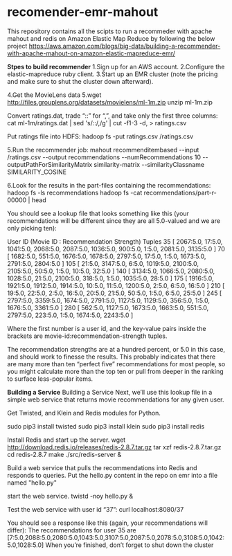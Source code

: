 # recomender-emr-mahout
This repository contains all the scipts to run a recommeder with apache mahout and redis on Amazon Elastic Map Reduce by following the below project https://aws.amazon.com/blogs/big-data/building-a-recommender-with-apache-mahout-on-amazon-elastic-mapreduce-emr/

**Stpes to build recommender**
1.Sign up for an AWS account.
2.Configure the elastic-mapreduce ruby client.
3.Start up an EMR cluster (note the pricing and make sure to shut the cluster down afterward).

4.Get the MovieLens data
5.wget http://files.grouplens.org/datasets/movielens/ml-1m.zip
unzip ml-1m.zip

Convert ratings.dat, trade “::” for “,”, and take only the first three columns:
cat ml-1m/ratings.dat | sed 's/::/,/g' | cut -f1-3 -d, > ratings.csv

Put ratings file into HDFS:
hadoop fs -put ratings.csv /ratings.csv

5.Run the recommender job:
mahout recommenditembased --input /ratings.csv --output recommendations --numRecommendations 10 --outputPathForSimilarityMatrix similarity-matrix --similarityClassname SIMILARITY_COSINE

6.Look for the results in the part-files containing the recommendations:
hadoop fs -ls recommendations
hadoop fs -cat recommendations/part-r-00000 | head

You should see a lookup file that looks something like this (your recommendations will be different since they are all 5.0-valued and we are only picking ten):

User ID	(Movie ID : Recommendation Strength) Tuples
35	[ 2067:5.0, 17:5.0, 1041:5.0, 2068:5.0, 2087:5.0, 1036:5.0, 900:5.0, 1:5.0, 2081:5.0, 3135:5.0 ]
70	[ 1682:5.0, 551:5.0, 1676:5.0, 1678:5.0, 2797:5.0, 17:5.0, 1:5.0, 1673:5.0, 2791:5.0, 2804:5.0 ]
105	[ 21:5.0, 3147:5.0, 6:5.0, 1019:5.0, 2100:5.0, 2105:5.0, 50:5.0, 1:5.0, 10:5.0, 32:5.0 ]
140	[ 3134:5.0, 1066:5.0, 2080:5.0, 1028:5.0, 21:5.0, 2100:5.0, 318:5.0, 1:5.0, 1035:5.0, 28:5.0 ]
175	[ 1916:5.0, 1921:5.0, 1912:5.0, 1914:5.0, 10:5.0, 11:5.0, 1200:5.0, 2:5.0, 6:5.0, 16:5.0 ]
210	[ 19:5.0, 22:5.0, 2:5.0, 16:5.0, 20:5.0, 21:5.0, 50:5.0, 1:5.0, 6:5.0, 25:5.0 ]
245	[ 2797:5.0, 3359:5.0, 1674:5.0, 2791:5.0, 1127:5.0, 1129:5.0, 356:5.0, 1:5.0, 1676:5.0, 3361:5.0 ]
280	[ 562:5.0, 1127:5.0, 1673:5.0, 1663:5.0, 551:5.0, 2797:5.0, 223:5.0, 1:5.0, 1674:5.0, 2243:5.0 ]

Where the first number is a user id, and the key-value pairs inside the brackets are movie-id:recommendation-strength tuples.

The recommendation strengths are at a hundred percent, or 5.0 in this case, and should work to finesse the results. This probably indicates that there are many more than ten “perfect five” recommendations for most people, so you might  calculate more than the top ten or pull from deeper in the ranking to surface less-popular items.

**Building a Service**
Building a Service Next, we’ll use this lookup file in a simple web service that returns movie recommendations for any given user.

Get Twisted, and Klein and Redis modules for Python.

sudo pip3 install twisted
sudo pip3 install klein
sudo pip3 install redis

Install Redis and start up the server.
wget http://download.redis.io/releases/redis-2.8.7.tar.gz
tar xzf redis-2.8.7.tar.gz
cd redis-2.8.7
make
./src/redis-server &

Build a web service that pulls the recommendations into Redis and responds to queries. Put the hello.py content in the repo on emr into a file named "hello.py"

start the web service.
twistd -noy hello.py &

Test the web service with user id “37”:
curl localhost:8080/37

You should see a response like this (again, your recommendations will differ): The recommendations for user 35 are [7:5.0,2088:5.0,2080:5.0,1043:5.0,3107:5.0,2087:5.0,2078:5.0,3108:5.0,1042:5.0,1028:5.0] When you’re finished, don’t forget to shut down the cluster
